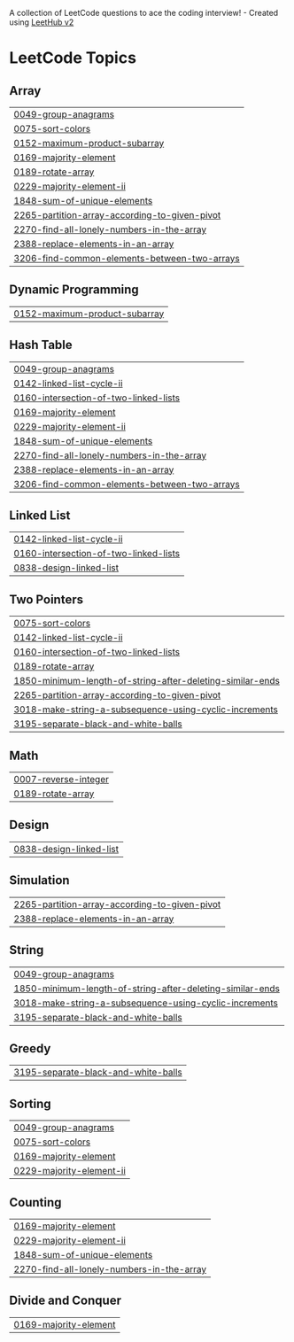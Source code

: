 A collection of LeetCode questions to ace the coding interview! - Created using [LeetHub v2](https://github.com/arunbhardwaj/LeetHub-2.0)
<!---LeetCode Topics Start-->
# LeetCode Topics
## Array
|  |
| ------- |
| [0049-group-anagrams](https://github.com/RathinakumarSundarajan/leetcode/tree/master/0049-group-anagrams) |
| [0075-sort-colors](https://github.com/RathinakumarSundarajan/leetcode/tree/master/0075-sort-colors) |
| [0152-maximum-product-subarray](https://github.com/RathinakumarSundarajan/leetcode/tree/master/0152-maximum-product-subarray) |
| [0169-majority-element](https://github.com/RathinakumarSundarajan/leetcode/tree/master/0169-majority-element) |
| [0189-rotate-array](https://github.com/RathinakumarSundarajan/leetcode/tree/master/0189-rotate-array) |
| [0229-majority-element-ii](https://github.com/RathinakumarSundarajan/leetcode/tree/master/0229-majority-element-ii) |
| [1848-sum-of-unique-elements](https://github.com/RathinakumarSundarajan/leetcode/tree/master/1848-sum-of-unique-elements) |
| [2265-partition-array-according-to-given-pivot](https://github.com/RathinakumarSundarajan/leetcode/tree/master/2265-partition-array-according-to-given-pivot) |
| [2270-find-all-lonely-numbers-in-the-array](https://github.com/RathinakumarSundarajan/leetcode/tree/master/2270-find-all-lonely-numbers-in-the-array) |
| [2388-replace-elements-in-an-array](https://github.com/RathinakumarSundarajan/leetcode/tree/master/2388-replace-elements-in-an-array) |
| [3206-find-common-elements-between-two-arrays](https://github.com/RathinakumarSundarajan/leetcode/tree/master/3206-find-common-elements-between-two-arrays) |
## Dynamic Programming
|  |
| ------- |
| [0152-maximum-product-subarray](https://github.com/RathinakumarSundarajan/leetcode/tree/master/0152-maximum-product-subarray) |
## Hash Table
|  |
| ------- |
| [0049-group-anagrams](https://github.com/RathinakumarSundarajan/leetcode/tree/master/0049-group-anagrams) |
| [0142-linked-list-cycle-ii](https://github.com/RathinakumarSundarajan/leetcode/tree/master/0142-linked-list-cycle-ii) |
| [0160-intersection-of-two-linked-lists](https://github.com/RathinakumarSundarajan/leetcode/tree/master/0160-intersection-of-two-linked-lists) |
| [0169-majority-element](https://github.com/RathinakumarSundarajan/leetcode/tree/master/0169-majority-element) |
| [0229-majority-element-ii](https://github.com/RathinakumarSundarajan/leetcode/tree/master/0229-majority-element-ii) |
| [1848-sum-of-unique-elements](https://github.com/RathinakumarSundarajan/leetcode/tree/master/1848-sum-of-unique-elements) |
| [2270-find-all-lonely-numbers-in-the-array](https://github.com/RathinakumarSundarajan/leetcode/tree/master/2270-find-all-lonely-numbers-in-the-array) |
| [2388-replace-elements-in-an-array](https://github.com/RathinakumarSundarajan/leetcode/tree/master/2388-replace-elements-in-an-array) |
| [3206-find-common-elements-between-two-arrays](https://github.com/RathinakumarSundarajan/leetcode/tree/master/3206-find-common-elements-between-two-arrays) |
## Linked List
|  |
| ------- |
| [0142-linked-list-cycle-ii](https://github.com/RathinakumarSundarajan/leetcode/tree/master/0142-linked-list-cycle-ii) |
| [0160-intersection-of-two-linked-lists](https://github.com/RathinakumarSundarajan/leetcode/tree/master/0160-intersection-of-two-linked-lists) |
| [0838-design-linked-list](https://github.com/RathinakumarSundarajan/leetcode/tree/master/0838-design-linked-list) |
## Two Pointers
|  |
| ------- |
| [0075-sort-colors](https://github.com/RathinakumarSundarajan/leetcode/tree/master/0075-sort-colors) |
| [0142-linked-list-cycle-ii](https://github.com/RathinakumarSundarajan/leetcode/tree/master/0142-linked-list-cycle-ii) |
| [0160-intersection-of-two-linked-lists](https://github.com/RathinakumarSundarajan/leetcode/tree/master/0160-intersection-of-two-linked-lists) |
| [0189-rotate-array](https://github.com/RathinakumarSundarajan/leetcode/tree/master/0189-rotate-array) |
| [1850-minimum-length-of-string-after-deleting-similar-ends](https://github.com/RathinakumarSundarajan/leetcode/tree/master/1850-minimum-length-of-string-after-deleting-similar-ends) |
| [2265-partition-array-according-to-given-pivot](https://github.com/RathinakumarSundarajan/leetcode/tree/master/2265-partition-array-according-to-given-pivot) |
| [3018-make-string-a-subsequence-using-cyclic-increments](https://github.com/RathinakumarSundarajan/leetcode/tree/master/3018-make-string-a-subsequence-using-cyclic-increments) |
| [3195-separate-black-and-white-balls](https://github.com/RathinakumarSundarajan/leetcode/tree/master/3195-separate-black-and-white-balls) |
## Math
|  |
| ------- |
| [0007-reverse-integer](https://github.com/RathinakumarSundarajan/leetcode/tree/master/0007-reverse-integer) |
| [0189-rotate-array](https://github.com/RathinakumarSundarajan/leetcode/tree/master/0189-rotate-array) |
## Design
|  |
| ------- |
| [0838-design-linked-list](https://github.com/RathinakumarSundarajan/leetcode/tree/master/0838-design-linked-list) |
## Simulation
|  |
| ------- |
| [2265-partition-array-according-to-given-pivot](https://github.com/RathinakumarSundarajan/leetcode/tree/master/2265-partition-array-according-to-given-pivot) |
| [2388-replace-elements-in-an-array](https://github.com/RathinakumarSundarajan/leetcode/tree/master/2388-replace-elements-in-an-array) |
## String
|  |
| ------- |
| [0049-group-anagrams](https://github.com/RathinakumarSundarajan/leetcode/tree/master/0049-group-anagrams) |
| [1850-minimum-length-of-string-after-deleting-similar-ends](https://github.com/RathinakumarSundarajan/leetcode/tree/master/1850-minimum-length-of-string-after-deleting-similar-ends) |
| [3018-make-string-a-subsequence-using-cyclic-increments](https://github.com/RathinakumarSundarajan/leetcode/tree/master/3018-make-string-a-subsequence-using-cyclic-increments) |
| [3195-separate-black-and-white-balls](https://github.com/RathinakumarSundarajan/leetcode/tree/master/3195-separate-black-and-white-balls) |
## Greedy
|  |
| ------- |
| [3195-separate-black-and-white-balls](https://github.com/RathinakumarSundarajan/leetcode/tree/master/3195-separate-black-and-white-balls) |
## Sorting
|  |
| ------- |
| [0049-group-anagrams](https://github.com/RathinakumarSundarajan/leetcode/tree/master/0049-group-anagrams) |
| [0075-sort-colors](https://github.com/RathinakumarSundarajan/leetcode/tree/master/0075-sort-colors) |
| [0169-majority-element](https://github.com/RathinakumarSundarajan/leetcode/tree/master/0169-majority-element) |
| [0229-majority-element-ii](https://github.com/RathinakumarSundarajan/leetcode/tree/master/0229-majority-element-ii) |
## Counting
|  |
| ------- |
| [0169-majority-element](https://github.com/RathinakumarSundarajan/leetcode/tree/master/0169-majority-element) |
| [0229-majority-element-ii](https://github.com/RathinakumarSundarajan/leetcode/tree/master/0229-majority-element-ii) |
| [1848-sum-of-unique-elements](https://github.com/RathinakumarSundarajan/leetcode/tree/master/1848-sum-of-unique-elements) |
| [2270-find-all-lonely-numbers-in-the-array](https://github.com/RathinakumarSundarajan/leetcode/tree/master/2270-find-all-lonely-numbers-in-the-array) |
## Divide and Conquer
|  |
| ------- |
| [0169-majority-element](https://github.com/RathinakumarSundarajan/leetcode/tree/master/0169-majority-element) |
<!---LeetCode Topics End-->